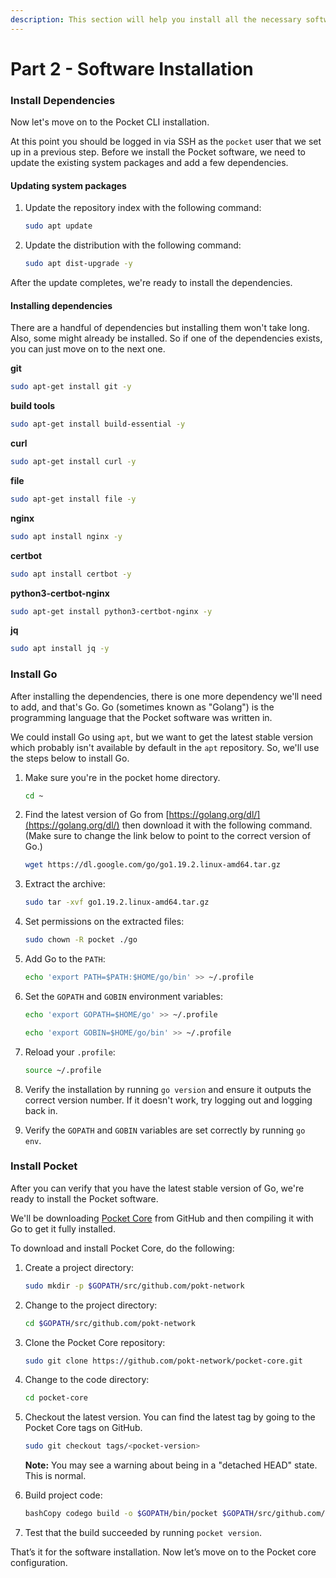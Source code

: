 ```yaml
---
description: This section will help you install all the necessary software for your node.
---
```


# Part 2 - Software Installation

### Install Dependencies

Now let's move on to the Pocket CLI installation.

At this point you should be logged in via SSH as the `pocket` user that we set up in a previous step. Before we install the Pocket software, we need to update the existing system packages and add a few dependencies.

#### Updating system packages

1.  Update the repository index with the following command:

    ```bash
    sudo apt update
    ```
2.  Update the distribution with the following command:

    ```bash
    sudo apt dist-upgrade -y
    ```

After the update completes, we're ready to install the dependencies.

#### Installing dependencies

There are a handful of dependencies but installing them won't take long. Also, some might already be installed. So if one of the dependencies exists, you can just move on to the next one.

**git**

```bash
sudo apt-get install git -y
```

**build tools**

```bash
sudo apt-get install build-essential -y
```

**curl**

```bash
sudo apt-get install curl -y
```

**file**

```bash
sudo apt-get install file -y
```

**nginx**

```bash
sudo apt install nginx -y
```

**certbot**

```bash
sudo apt install certbot -y
```

**python3-certbot-nginx**

```bash
sudo apt-get install python3-certbot-nginx -y
```

**jq**

```bash
sudo apt install jq -y
```

### Install Go

After installing the dependencies, there is one more dependency we'll need to add, and that's Go. Go (sometimes known as "Golang") is the programming language that the Pocket software was written in.

We could install Go using `apt`, but we want to get the latest stable version which probably isn't available by default in the `apt` repository. So, we'll use the steps below to install Go.

1.  Make sure you're in the pocket home directory.

    ```bash
    cd ~
    ```
2.  Find the latest version of Go from [https://golang.org/dl/](https://golang.org/dl/) then download it with the following command. (Make sure to change the link below to point to the correct version of Go.)

    ```bash
    wget https://dl.google.com/go/go1.19.2.linux-amd64.tar.gz
    ```
3.  Extract the archive:

    ```bash
    sudo tar -xvf go1.19.2.linux-amd64.tar.gz
    ```
4.  Set permissions on the extracted files:

    ```bash
    sudo chown -R pocket ./go
    ```
5.  Add Go to the `PATH`:

    ```bash
    echo 'export PATH=$PATH:$HOME/go/bin' >> ~/.profile
    ```
6.  Set the `GOPATH` and `GOBIN` environment variables:

    ```bash
    echo 'export GOPATH=$HOME/go' >> ~/.profile
    ```

    ```bash
    echo 'export GOBIN=$HOME/go/bin' >> ~/.profile
    ```
7.  Reload your `.profile`:

    ```bash
    source ~/.profile
    ```
8. Verify the installation by running `go version` and ensure it outputs the correct version number. If it doesn't work, try logging out and logging back in.
9. Verify the `GOPATH` and `GOBIN` variables are set correctly by running `go env`.

### Install Pocket

After you can verify that you have the latest stable version of Go, we're ready to install the Pocket software.

We'll be downloading [Pocket Core](https://github.com/pokt-network/pocket-core/) from GitHub and then compiling it with Go to get it fully installed.

To download and install Pocket Core, do the following:

1.  Create a project directory:

    ```bash
    sudo mkdir -p $GOPATH/src/github.com/pokt-network
    ```
2.  Change to the project directory:

    ```bash
    cd $GOPATH/src/github.com/pokt-network
    ```
3.  Clone the Pocket Core repository:

    ```bash
    sudo git clone https://github.com/pokt-network/pocket-core.git
    ```
4.  Change to the code directory:

    ```bash
    cd pocket-core
    ```
5.  Checkout the latest version. You can find the latest tag by going to the Pocket Core tags on GitHub.

    ```bash
    sudo git checkout tags/<pocket-version>
    ```

    **Note:** You may see a warning about being in a "detached HEAD" state. This is normal.
6.  Build project code:

    ```bash
    bashCopy codego build -o $GOPATH/bin/pocket $GOPATH/src/github.com/pokt-network/pocket-core/app/cmd/pocket_core/main.go
    ```
7. Test that the build succeeded by running `pocket version`.

That’s it for the software installation. Now let’s move on to the Pocket core configuration.
